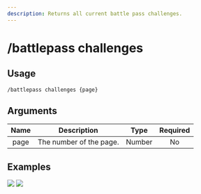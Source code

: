 ```yaml
---
description: Returns all current battle pass challenges.
---
```


# /battlepass challenges

## Usage

```
/battlepass challenges {page}
```

## Arguments

| Name | Description             | Type   | Required |
| :--: | :---------------------: | :----: | :------: |
| page | The number of the page. | Number | No       |

## Examples

![](https://forkman.vercel.app/_media/examples/battlepass/challenges-0.png)
![](https://forkman.vercel.app/_media/examples/battlepass/challenges-1.png)